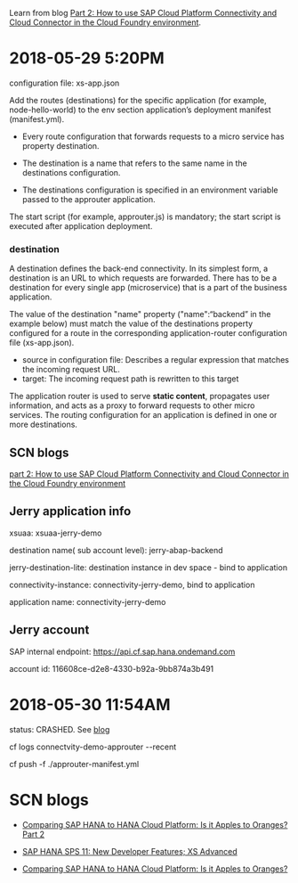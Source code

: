 Learn from blog [Part 2: How to use SAP Cloud Platform Connectivity and Cloud Connector in the Cloud Foundry environment](https://blogs.sap.com/2017/07/13/part-2-how-to-use-the-sap-cloud-platform-connectivity-and-the-cloud-connector-in-the-cloud-foundry-environment/#comment-403420).

# 2018-05-29 5:20PM

configuration file: xs-app.json

Add the routes (destinations) for the specific application (for example, node-hello-world) to the env section application’s deployment manifest (manifest.yml).

* Every route configuration that forwards requests to a micro service has property destination. 

* The destination is a name that refers to the same name in the destinations configuration. 

* The destinations configuration is specified in an environment variable passed to the approuter application.

The start script (for example, approuter.js) is mandatory; the start script is executed after application deployment.

### destination

A destination defines the back-end connectivity. In its simplest form, a destination is an URL to which requests are forwarded. There has to be a destination for every single app (microservice) that is a part of the business application.

The value of the destination "name" property ("name":“backend” in the example below) must match the value of the destinations property configured for a route in the corresponding application-router configuration file (xs-app.json).

* source in configuration file: Describes a regular expression that matches the incoming request URL.
* target: The incoming request path is rewritten to this target

The application router is used to serve **static content**, propagates user information, and acts as a proxy to forward requests to other micro services. The routing configuration for an application is defined in one or more destinations. 

## SCN blogs

[part 2: How to use SAP Cloud Platform Connectivity and Cloud Connector in the Cloud Foundry environment](https://blogs.sap.com/2017/07/13/part-2-how-to-use-the-sap-cloud-platform-connectivity-and-the-cloud-connector-in-the-cloud-foundry-environment/)

## Jerry application info

xsuaa: xsuaa-jerry-demo

destination name( sub account level): jerry-abap-backend

jerry-destination-lite: destination instance in dev space - bind to application

connectivity-instance: connectivity-jerry-demo, bind to application

application name: connectivity-jerry-demo

## Jerry account

SAP internal endpoint: https://api.cf.sap.hana.ondemand.com

account id: 116608ce-d2e8-4330-b92a-9bb874a3b491

# 2018-05-30 11:54AM

status: CRASHED. See [blog](https://docs.cloudfoundry.org/devguide/deploy-apps/troubleshoot-app-health.html#start)

cf logs connectvity-demo-approuter --recent

cf push -f ./approuter-manifest.yml

# SCN blogs

* [Comparing SAP HANA to HANA Cloud Platform: Is it Apples to Oranges? Part 2](https://blogs.sap.com/2016/06/03/comparing-sap-hana-to-hana-cloud-platform-is-it-apples-to-oranges-part-2/)

* [SAP HANA SPS 11: New Developer Features; XS Advanced](https://blogs.sap.com/2015/12/08/sap-hana-sps-11-new-developer-features-xs-advanced/)

* [Comparing SAP HANA to HANA Cloud Platform: Is it Apples to Oranges?](https://blogs.sap.com/2015/07/30/comparing-sap-hana-to-hana-cloud-platform-is-it-apples-to-oranges/)